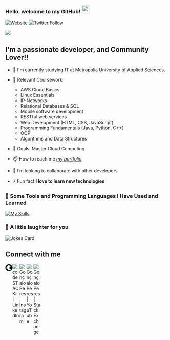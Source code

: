 ### Hello, welcome to my GitHub! <img src="https://raw.githubusercontent.com/zluvsand/zluvsand/master/wave.gif" height="25px" width="25px">
[![Website](https://img.shields.io/website?label=HichamAf.github.io&style=for-the-badge&url=https%3A%2F%2FHichamAF.github.io)](https://HichamAf.github.io)
[![Twitter Follow](https://img.shields.io/twitter/follow/HichamAfilali?color=1DA1F2&logo=twitter&style=for-the-badge)](https://twitter.com/intent/follow?original_referer=https%3A%2F%2Fgithub.com%2FHichamAf&screen_name=HichamAfilali)

<p><img src="https://github-readme-streak-stats.herokuapp.com/?user=HichamAf&theme=algolia"/></p>

## I'm a passionate developer, and Community Lover!!
- 🔭 I'm currently studying IT at Metropolia University of Applied Sciences.
- 🌱 Relevant Coursework:<br>
	- AWS Cloud Basics <br>
 	- Linux Essentials<br>
	- IP-Networks<br>
 	- Relational Databases & SQL<br>
	- Mobile software development<br>
	- RESTful web services<br>
 	- Web Development (HTML, CSS, JavaScript)<br>
	- Programming Fundamentals (Java, Python, C++)<br>
	- OOP<br>
	- Algorithms and Data Structures<br>

- 🥅 Goals: Master Cloud Computing.
- 📫 How to reach me <a href="https://HichamAf.github.io/"><em>my portfolio</em></a> <!-- <img src="https://img.shields.io/badge/WEBSITE-12100E?logo=html5&color=1DA1F2&logoColor=white" /> -->
- 👯 I’m looking to collaborate with other developers
- ⚡ Fun fact **I love to learn new technologies**

### 🚀 Some Tools and Programming Languages I Have Used and Learned
[![My Skills](https://skillicons.dev/icons?i=aws,gcp,azure,linux,react,spring,java,python,kotlin,cpp,js,mysql,blender,ai,figma,git)](https://skillicons.dev)

### 🙊 A little laughter for you
![Jokes Card](https://readme-jokes.vercel.app/api?theme=algolia)

## Connect with me
[<img align="left" alt="codeSTACKr.com" width="22px" src="https://raw.githubusercontent.com/iconic/open-iconic/master/svg/globe.svg" />][Website]
[<img align="left" alt="codeSTACKr | LinkedIn" width="22px" src="https://cdn.jsdelivr.net/npm/simple-icons@v3/icons/linkedin.svg" />][Linkedin]
[<img align="left" alt="Gonçalo Peres | Instagram" width="22px" src="https://cdn.jsdelivr.net/npm/simple-icons@v4.1.0/icons/instagram.svg" />][Instagram]
[<img align="left" alt="Gonçalo Peres | YouTube" width="22px" src="https://cdn.jsdelivr.net/npm/simple-icons@v4.1.0/icons/youtube.svg" />][Youtube]
[<img align="left" alt="Gonçalo Peres | StackExchange" width="22px" src="https://cdn.jsdelivr.net/npm/simple-icons@v4.1.0/icons/stackoverflow.svg" />][Stackoverflow]

[Website]: https://HichamAf.github.io
[Linkedin]: https://linkedin.com/in/hichamafilali
[Stackoverflow]: https://stackoverflow.com/users/15039665/hicham?tab=profile
[Twitter]: https://twitter.com/HichamAfilali
[Youtube]: https://www.youtube.com/@azouranzar6285
[Instagram]: https://www.instagram.com/aksilazar/
